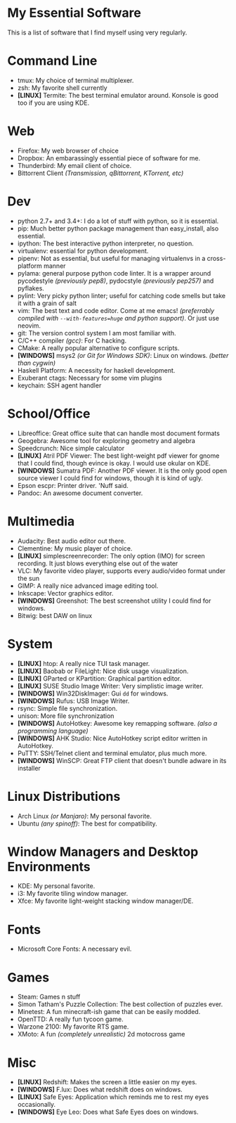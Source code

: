My Essential Software
=====================

This is a list of software that I find myself using very regularly.

# Command Line

- tmux: My choice of terminal multiplexer.
- zsh: My favorite shell currently
- **[LINUX]** Termite: The best terminal emulator around.  Konsole is good too if
  you are using KDE.

# Web

- Firefox: My web browser of choice
- Dropbox: An embarassingly essential piece of software for me.
- Thunderbird: My email client of choice.
- Bittorrent Client _(Transmission, qBittorrent, KTorrent, etc)_

# Dev

- python 2.7+ and 3.4+: I do a lot of stuff with python, so it is essential.
- pip: Much better python package management than easy_install, also essential.
- ipython: The best interactive python interpreter, no question.
- virtualenv: essential for python development.
- pipenv: Not as essential, but useful for managing virtualenvs in a cross-platform manner
- pylama: general purpose python code linter.  It is a wrapper around pycodestyle
  _(previously pep8)_, pydocstyle _(previously pep257)_ and pyflakes.
- pylint: Very picky python linter; useful for catching code smells but take it with
  a grain of salt
- vim: The best text and code editor. Come at me emacs! _(preferrably compiled
  with `--with-features=huge` and python support)_.  Or just use neovim.
- git: The version control system I am most familiar with.
- C/C++ compiler _(gcc)_: For C hacking.
- CMake: A really popular alternative to configure scripts.
- **[WINDOWS]** msys2 _(or Git for Windows SDK)_: Linux on windows.  _(better
  than cygwin)_
- Haskell Platform: A necessity for haskell development.
- Exuberant ctags: Necessary for some vim plugins
- keychain: SSH agent handler

# School/Office

- Libreoffice: Great office suite that can handle most document formats
- Geogebra: Awesome tool for exploring geometry and algebra
- Speedcrunch: Nice simple calculator
- **[LINUX]** Atril PDF Viewer: The best light-weight pdf viewer for gnome that I could find,
  though evince is okay. I would use okular on KDE.
- **[WINDOWS]** Sumatra PDF: Another PDF viewer.  It is the only good open source viewer
  I could find for windows, though it is kind of ugly.
- Epson escpr: Printer driver.  'Nuff said.
- Pandoc: An awesome document converter.

# Multimedia

- Audacity: Best audio editor out there.
- Clementine: My music player of choice.
- **[LINUX]** simplescreenrecorder: The only option (IMO) for screen recording.  It just
  blows everything else out of the water
- VLC: My favorite video player, supports every audio/video format under the sun
- GIMP: A really nice advanced image editing tool.
- Inkscape: Vector graphics editor.
- **[WINDOWS]** Greenshot: The best screenshot utility I could find for windows.
- Bitwig: best DAW on linux

# System

- **[LINUX]** htop: A really nice TUI task manager.
- **[LINUX]** Baobab or FileLight: Nice disk usage visualization.
- **[LINUX]** GParted or KPartition: Graphical partition editor.
- **[LINUX]** SUSE Studio Image Writer: Very simplistic image writer.
- **[WINDOWS]** Win32DiskImager: Gui `dd` for windows.
- **[WINDOWS]** Rufus: USB Image Writer.
- rsync: Simple file synchronization.
- unison: More file synchronization
- **[WINDOWS]** AutoHotkey: Awesome key remapping software.  _(also a
  programming language)_
- **[WINDOWS]** AHK Studio: Nice AutoHotkey script editor written in AutoHotkey.
- PuTTY: SSH/Telnet client and terminal emulator, plus much more.
- **[WINDOWS]** WinSCP: Great FTP client that doesn't bundle adware in its installer

# Linux Distributions

- Arch Linux _(or Manjaro)_: My personal favorite.
- Ubuntu _(any spinoff)_: The best for compatibility.

# Window Managers and Desktop Environments

- KDE: My personal favorite.
- i3: My favorite tiling window manager.
- Xfce: My favorite light-weight stacking window manager/DE.

# Fonts

- Microsoft Core Fonts: A necessary evil.

# Games

- Steam: Games n stuff
- Simon Tatham's Puzzle Collection: The best collection of puzzles ever.
- Minetest: A fun minecraft-ish game that can be easily modded.
- OpenTTD: A really fun tycoon game.
- Warzone 2100: My favorite RTS game.
- XMoto: A fun _(completely unrealistic)_ 2d motocross game

# Misc

- **[LINUX]** Redshift: Makes the screen a little easier on my eyes.
- **[WINDOWS]** F.lux: Does what redshift does on windows.
- **[LINUX]** Safe Eyes: Application which reminds me to rest my eyes occasionally.
- **[WINDOWS]** Eye Leo: Does what Safe Eyes does on windows.
